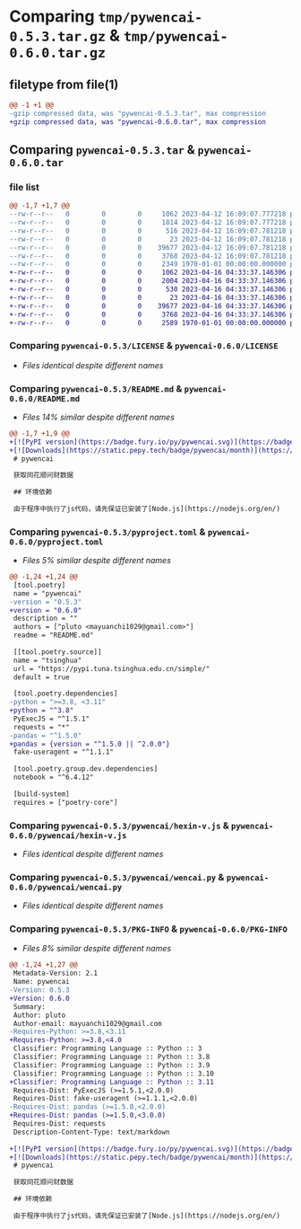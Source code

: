 # Comparing `tmp/pywencai-0.5.3.tar.gz` & `tmp/pywencai-0.6.0.tar.gz`

## filetype from file(1)

```diff
@@ -1 +1 @@
-gzip compressed data, was "pywencai-0.5.3.tar", max compression
+gzip compressed data, was "pywencai-0.6.0.tar", max compression
```

## Comparing `pywencai-0.5.3.tar` & `pywencai-0.6.0.tar`

### file list

```diff
@@ -1,7 +1,7 @@
--rw-r--r--   0        0        0     1062 2023-04-12 16:09:07.777218 pywencai-0.5.3/LICENSE
--rw-r--r--   0        0        0     1814 2023-04-12 16:09:07.777218 pywencai-0.5.3/README.md
--rw-r--r--   0        0        0      516 2023-04-12 16:09:07.781218 pywencai-0.5.3/pyproject.toml
--rw-r--r--   0        0        0       23 2023-04-12 16:09:07.781218 pywencai-0.5.3/pywencai/__init__.py
--rw-r--r--   0        0        0    39677 2023-04-12 16:09:07.781218 pywencai-0.5.3/pywencai/hexin-v.js
--rw-r--r--   0        0        0     3768 2023-04-12 16:09:07.781218 pywencai-0.5.3/pywencai/wencai.py
--rw-r--r--   0        0        0     2349 1970-01-01 00:00:00.000000 pywencai-0.5.3/PKG-INFO
+-rw-r--r--   0        0        0     1062 2023-04-16 04:33:37.146306 pywencai-0.6.0/LICENSE
+-rw-r--r--   0        0        0     2004 2023-04-16 04:33:37.146306 pywencai-0.6.0/README.md
+-rw-r--r--   0        0        0      530 2023-04-16 04:33:37.146306 pywencai-0.6.0/pyproject.toml
+-rw-r--r--   0        0        0       23 2023-04-16 04:33:37.146306 pywencai-0.6.0/pywencai/__init__.py
+-rw-r--r--   0        0        0    39677 2023-04-16 04:33:37.146306 pywencai-0.6.0/pywencai/hexin-v.js
+-rw-r--r--   0        0        0     3768 2023-04-16 04:33:37.146306 pywencai-0.6.0/pywencai/wencai.py
+-rw-r--r--   0        0        0     2589 1970-01-01 00:00:00.000000 pywencai-0.6.0/PKG-INFO
```

### Comparing `pywencai-0.5.3/LICENSE` & `pywencai-0.6.0/LICENSE`

 * *Files identical despite different names*

### Comparing `pywencai-0.5.3/README.md` & `pywencai-0.6.0/README.md`

 * *Files 14% similar despite different names*

```diff
@@ -1,7 +1,9 @@
+[![PyPI version](https://badge.fury.io/py/pywencai.svg)](https://badge.fury.io/py/pywencai)
+[![Downloads](https://static.pepy.tech/badge/pywencai/month)](https://pepy.tech/project/pywencai)
 # pywencai
 
 获取同花顺问财数据
 
 ## 环境依赖
 
 由于程序中执行了js代码，请先保证已安装了[Node.js](https://nodejs.org/en/)
```

### Comparing `pywencai-0.5.3/pyproject.toml` & `pywencai-0.6.0/pyproject.toml`

 * *Files 5% similar despite different names*

```diff
@@ -1,24 +1,24 @@
 [tool.poetry]
 name = "pywencai"
-version = "0.5.3"
+version = "0.6.0"
 description = ""
 authors = ["pluto <mayuanchi1029@gmail.com>"]
 readme = "README.md"
 
 [[tool.poetry.source]]
 name = "tsinghua"
 url = "https://pypi.tuna.tsinghua.edu.cn/simple/"
 default = true
 
 [tool.poetry.dependencies]
-python = ">=3.8, <3.11"
+python = "^3.8"
 PyExecJS = "^1.5.1"
 requests = "*"
-pandas = "^1.5.0"
+pandas = {version = "^1.5.0 || ^2.0.0"}
 fake-useragent = "^1.1.1"
 
 [tool.poetry.group.dev.dependencies]
 notebook = "^6.4.12"
 
 [build-system]
 requires = ["poetry-core"]
```

### Comparing `pywencai-0.5.3/pywencai/hexin-v.js` & `pywencai-0.6.0/pywencai/hexin-v.js`

 * *Files identical despite different names*

### Comparing `pywencai-0.5.3/pywencai/wencai.py` & `pywencai-0.6.0/pywencai/wencai.py`

 * *Files identical despite different names*

### Comparing `pywencai-0.5.3/PKG-INFO` & `pywencai-0.6.0/PKG-INFO`

 * *Files 8% similar despite different names*

```diff
@@ -1,24 +1,27 @@
 Metadata-Version: 2.1
 Name: pywencai
-Version: 0.5.3
+Version: 0.6.0
 Summary: 
 Author: pluto
 Author-email: mayuanchi1029@gmail.com
-Requires-Python: >=3.8,<3.11
+Requires-Python: >=3.8,<4.0
 Classifier: Programming Language :: Python :: 3
 Classifier: Programming Language :: Python :: 3.8
 Classifier: Programming Language :: Python :: 3.9
 Classifier: Programming Language :: Python :: 3.10
+Classifier: Programming Language :: Python :: 3.11
 Requires-Dist: PyExecJS (>=1.5.1,<2.0.0)
 Requires-Dist: fake-useragent (>=1.1.1,<2.0.0)
-Requires-Dist: pandas (>=1.5.0,<2.0.0)
+Requires-Dist: pandas (>=1.5.0,<3.0.0)
 Requires-Dist: requests
 Description-Content-Type: text/markdown
 
+[![PyPI version](https://badge.fury.io/py/pywencai.svg)](https://badge.fury.io/py/pywencai)
+[![Downloads](https://static.pepy.tech/badge/pywencai/month)](https://pepy.tech/project/pywencai)
 # pywencai
 
 获取同花顺问财数据
 
 ## 环境依赖
 
 由于程序中执行了js代码，请先保证已安装了[Node.js](https://nodejs.org/en/)
```

